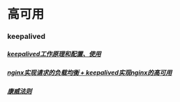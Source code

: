 # 高可用
### keepalived
##### [keepalived工作原理和配置、使用][1]
##### [nginx实现请求的负载均衡 + keepalived实现nginx的高可用][2]
##### [康威法则][3]
[1]: https://www.iteye.com/blog/aoyouzi-2288124
[2]: https://www.cnblogs.com/youzhibing/p/7327342.html
[3]: https://segmentfault.com/a/1190000011118897